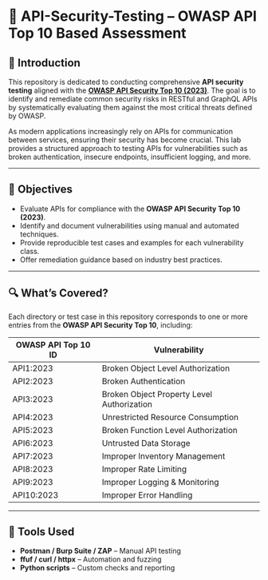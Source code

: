 # 🔐 API-Security-Testing – OWASP API Top 10 Based Assessment

## 📖 Introduction

This repository is dedicated to conducting comprehensive **API security testing** aligned with the **[OWASP API Security Top 10 (2023)](https://owasp.org/www-project-api-security/)**.  The goal is to identify and remediate common security risks in RESTful and GraphQL APIs by systematically evaluating them against the most critical threats defined by OWASP.

As modern applications increasingly rely on APIs for communication between services, ensuring their security has become crucial. This lab provides a structured approach to testing APIs for vulnerabilities such as broken authentication, insecure endpoints, insufficient logging, and more.

---

## 🎯 Objectives

- Evaluate APIs for compliance with the **OWASP API Security Top 10 (2023)**.
- Identify and document vulnerabilities using manual and automated techniques.
- Provide reproducible test cases and examples for each vulnerability class.
- Offer remediation guidance based on industry best practices.

---

## 🔍 What’s Covered?

Each directory or test case in this repository corresponds to one or more entries from the **OWASP API Security Top 10**, including:

| OWASP API Top 10 ID | Vulnerability |
|---------------------|---------------|
| API1:2023           | Broken Object Level Authorization |
| API2:2023           | Broken Authentication |
| API3:2023           | Broken Object Property Level Authorization |
| API4:2023           | Unrestricted Resource Consumption |
| API5:2023           | Broken Function Level Authorization |
| API6:2023           | Untrusted Data Storage |
| API7:2023           | Improper Inventory Management |
| API8:2023           | Improper Rate Limiting |
| API9:2023           | Improper Logging & Monitoring |
| API10:2023          | Improper Error Handling |

---

## 🧰 Tools Used

- **Postman / Burp Suite / ZAP** – Manual API testing
- **ffuf / curl / httpx** – Automation and fuzzing
- **Python scripts** – Custom checks and reporting
